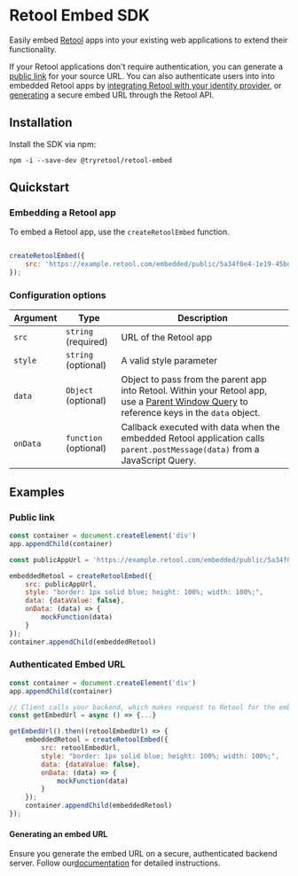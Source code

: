 # Retool Embed SDK

Easily embed [Retool](https://retool.com) apps into your existing web applications to extend their functionality. 

If your Retool applications don't require authentication, you can generate a [public link](https://docs.retool.com/apps/web/guides/embed-apps) for your source URL. You can also authenticate users into into embedded Retool apps by [integrating Retool with your identity provider](https://docs.retool.com/apps/web/guides/embed-apps#user-authentication-with-an-identity-provider), or [generating](https://docs.retool.com/apps/external/quickstarts/embed#authentication-flow) a secure embed URL through the Retool API. 

## Installation

Install the SDK via npm:

`npm -i --save-dev @tryretool/retool-embed`

## Quickstart

### Embedding a Retool app

To embed a Retool app, use the `createRetoolEmbed` function.

```JavaScript

createRetoolEmbed({
    src: 'https://example.retool.com/embedded/public/5a34f0e4-1e19-45bd-9d0f-9612d42eed17',
});

```

### Configuration options


| Argument    | Type                | Description              |
|-------------|---------------------|--------------------------|
| `src`       | `string` (required) | URL of the Retool app    |
| `style`     | `string` (optional) | A valid style parameter  |
| `data`      | `Object` (optional) | Object to pass from the parent app into Retool. Within your Retool app, use a [Parent Window Query](https://docs.retool.com/apps/web/guides/embed-apps#pass-data-to-an-embedded-app) to reference keys in the `data` object. |
| `onData`    | `function` (optional) | Callback executed with data when the embedded Retool application calls `parent.postMessage(data)` from a JavaScript Query. | 

## Examples

### Public link 

```JavaScript
const container = document.createElement('div')
app.appendChild(container)

const publicAppUrl = 'https://example.retool.com/embedded/public/5a34f0e4-1e19-45bd-9d0f-9612d42eed17'

embeddedRetool = createRetoolEmbed({
    src: publicAppUrl,
    style: "border: 1px solid blue; height: 100%; width: 100%;",
    data: {dataValue: false},
    onData: (data) => {
        mockFunction(data)
    }
});
container.appendChild(embeddedRetool)
```

### Authenticated Embed URL 

```JavaScript
const container = document.createElement('div')
app.appendChild(container)

// Client calls your backend, which makes request to Retool for the embed URL.
const getEmbedUrl = async () => {...}

getEmbedUrl().then((retoolEmbedUrl) => {
    embeddedRetool = createRetoolEmbed({
        src: retoolEmbedUrl,
        style: "border: 1px solid blue; height: 100%; width: 100%;",
        data: {dataValue: false},
        onData: (data) => {
            mockFunction(data)
        }
    });
    container.appendChild(embeddedRetool)
});
```

#### Generating an embed URL 

Ensure you generate the embed URL on a secure, authenticated backend server. Follow our[documentation](https://docs.retool.com/apps/external/quickstarts/embed#3-create-an-embed-url) for detailed instructions.
